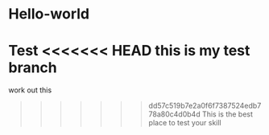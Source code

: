 # Hello-world
Test
<<<<<<< HEAD
this is my test branch
=======
work out this
>>>>>>> dd57c519b7e2a0f6f7387524edb778a80c4d0b4d
This is the best place to test your skill  
  
 










